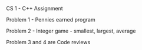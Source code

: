 CS 1 - C++ Assignment

Problem 1 - Pennies earned program

Problem 2 - Integer game - smallest, largest, average

Problem 3 and 4 are Code reviews
